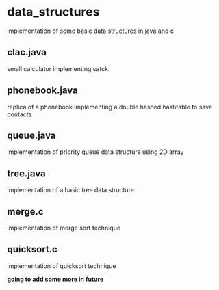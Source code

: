 # data_structures
implementation of some basic data structures in java and c

clac.java
-
small calculator implementing satck.

phonebook.java
-
replica of a phonebook implementing a double hashed hashtable to save contacts

queue.java
-
implementation of priority queue data structure using 2D array

tree.java
-
implementation of a basic tree data structure

merge.c
-
implementation of merge sort technique

quicksort.c
-
implementation of quicksort technique

**going to add some more in future**
